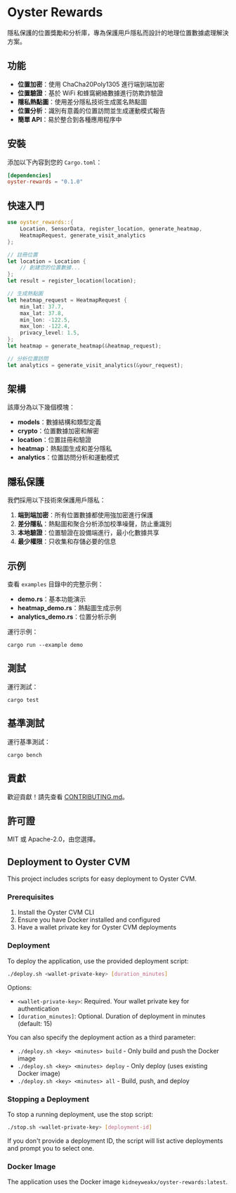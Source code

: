 # Oyster Rewards

隱私保護的位置獎勵和分析庫，專為保護用戶隱私而設計的地理位置數據處理解決方案。

## 功能

- **位置加密**：使用 ChaCha20Poly1305 進行端到端加密
- **位置驗證**：基於 WiFi 和蜂窩網絡數據進行防欺詐驗證
- **隱私熱點圖**：使用差分隱私技術生成匿名熱點圖
- **位置分析**：識別有意義的位置訪問並生成運動模式報告
- **簡單 API**：易於整合到各種應用程序中

## 安裝

添加以下內容到您的 `Cargo.toml`：

```toml
[dependencies]
oyster-rewards = "0.1.0"
```

## 快速入門

```rust
use oyster_rewards::{
    Location, SensorData, register_location, generate_heatmap, 
    HeatmapRequest, generate_visit_analytics
};

// 註冊位置
let location = Location {
    // 創建您的位置數據...
};
let result = register_location(location);

// 生成熱點圖
let heatmap_request = HeatmapRequest {
    min_lat: 37.7,
    max_lat: 37.8,
    min_lon: -122.5,
    max_lon: -122.4,
    privacy_level: 1.5,
};
let heatmap = generate_heatmap(&heatmap_request);

// 分析位置訪問
let analytics = generate_visit_analytics(&your_request);
```

## 架構

該庫分為以下幾個模塊：

- **models**：數據結構和類型定義
- **crypto**：位置數據加密和解密
- **location**：位置註冊和驗證
- **heatmap**：熱點圖生成和差分隱私
- **analytics**：位置訪問分析和運動模式

## 隱私保護

我們採用以下技術來保護用戶隱私：

1. **端到端加密**：所有位置數據都使用強加密進行保護
2. **差分隱私**：熱點圖和聚合分析添加校準噪聲，防止重識別
3. **本地驗證**：位置驗證在設備端進行，最小化數據共享
4. **最少權限**：只收集和存儲必要的信息

## 示例

查看 `examples` 目錄中的完整示例：

- **demo.rs**：基本功能演示
- **heatmap_demo.rs**：熱點圖生成示例
- **analytics_demo.rs**：位置分析示例

運行示例：

```
cargo run --example demo
```

## 測試

運行測試：

```
cargo test
```

## 基準測試

運行基準測試：

```
cargo bench
```

## 貢獻

歡迎貢獻！請先查看 [CONTRIBUTING.md](CONTRIBUTING.md)。

## 許可證

MIT 或 Apache-2.0，由您選擇。

## Deployment to Oyster CVM

This project includes scripts for easy deployment to Oyster CVM.

### Prerequisites

1. Install the Oyster CVM CLI
2. Ensure you have Docker installed and configured
3. Have a wallet private key for Oyster CVM deployments

### Deployment

To deploy the application, use the provided deployment script:

```bash
./deploy.sh <wallet-private-key> [duration_minutes]
```

Options:
- `<wallet-private-key>`: Required. Your wallet private key for authentication
- `[duration_minutes]`: Optional. Duration of deployment in minutes (default: 15)

You can also specify the deployment action as a third parameter:
- `./deploy.sh <key> <minutes> build` - Only build and push the Docker image
- `./deploy.sh <key> <minutes> deploy` - Only deploy (uses existing Docker image)
- `./deploy.sh <key> <minutes> all` - Build, push, and deploy

### Stopping a Deployment

To stop a running deployment, use the stop script:

```bash
./stop.sh <wallet-private-key> [deployment-id]
```

If you don't provide a deployment ID, the script will list active deployments and prompt you to select one.

### Docker Image

The application uses the Docker image `kidneyweakx/oyster-rewards:latest`. 